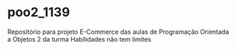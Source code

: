 # poo2_1139
Repositório para projeto E-Commerce das aulas de Programação Orientada a Objetos 2 da turma Habilidades não tem limites
